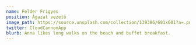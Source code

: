 ```yaml
---
name: Felder Frigyes
position: Ágazat vezető
image_path: https://source.unsplash.com/collection/139386/601x601?a=.png
twitter: CloudCannonApp
blurb: Anna likes long walks on the beach and buffet breakfast.
---
```

